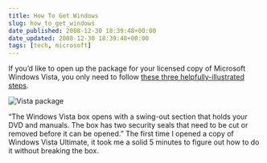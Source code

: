 ```yaml
---
title: How To Get Windows
slug: how_to_get_windows
date_published: 2008-12-30 18:39:48+00:00
date_updated: 2008-12-30 18:39:48+00:00
tags: [tech, microsoft]
---
```

If you’d like to open up the package for your licensed copy of Microsoft Windows Vista, you only need to follow [these three helpfully-illustrated steps](https://web.archive.org/web/20080325112747/http://windowshelp.microsoft.com/Windows/en-US/help/2e680b8d-211e-41c5-a0bf-9ccc6d7e62a21033.mspx).

![Vista package](https://cdn.glitch.global/d45aff89-36ba-46db-8c7c-3da7c8a93931/vista-box.png?v=1674059335816)

“The Windows Vista box opens with a swing-out section that holds your DVD and manuals. The box has two security seals that need to be cut or removed before it can be opened.” The first time I opened a copy of Windows Vista Ultimate, it took me a solid 5 minutes to figure out how to do it without breaking the box.
